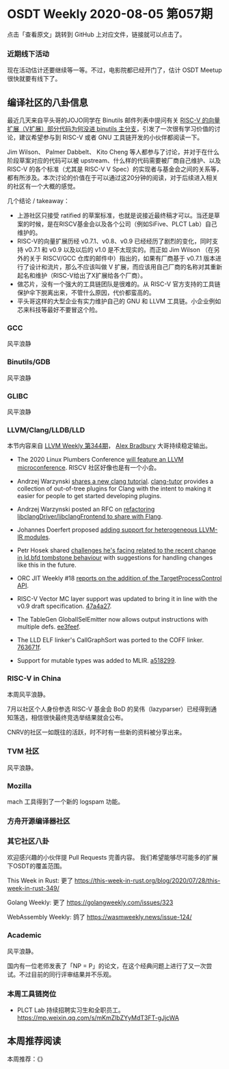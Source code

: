 # OSDT Weekly 2020-08-05 第057期

点击「查看原文」跳转到 GitHub 上对应文件，链接就可以点击了。

### 近期线下活动

现在活动估计还要继续等一等。不过，电影院都已经开门了，估计 OSDT Meetup 很快就要有线下了。

## 编译社区的八卦信息

最近几天来自平头哥的JOJO同学在 Binutils 邮件列表中提问有关 [RISC-V 的向量扩展（V扩展）部分代码为何没进 binutils 主分支](http://sourceware-org.1504.n7.nabble.com/PATCH-RISC-V-Branches-of-vector-extension-are-not-merged-into-binutils-mainline-td641435.html)，引发了一次很有学习价值的讨论，建议希望参与到 RISC-V 或者 GNU 工具链开发的小伙伴都阅读一下。

Jim Wilson、 Palmer Dabbelt、 Kito Cheng 等人都参与了讨论，并对于在什么阶段草案对应的代码可以被 upstream、什么样的代码需要被厂商自己维护、以及 RISC-V 的各个标准（尤其是 RISC-V V Spec）的实现者与基金会之间的关系等，都有所涉及。本次讨论的价值在于可以通过这20分钟的阅读，对于后续进入相关的社区有一个大概的感觉。

几个结论 / takeaway：
- 上游社区只接受 ratified 的草案标准，也就是说接近最终稿才可以。当还是草案的时候，是在RISCV基金会以及各个公司（例如SiFive、PLCT Lab）自己维护的。
- RISC-V的向量扩展历经 v0.7.1、v0.8、v0.9 已经经历了剧烈的变化，同时支持 v0.7.1 和 v0.9 以及以后的 v1.0 是不太现实的。而正如 Jim Wilson （在另外的关于 RISCV/GCC 仓库的邮件中）指出的，如果有厂商基于 v0.7.1 版本进行了设计和流片，那么不应该叫做 V 扩展，而应该用自己厂商的名称对其重新起名和维护（RISC-V给出了X扩展给各个厂商）。
- 做芯片，没有一个强大的工具链团队是很难的。从 RISC-V 官方支持的工具链保护伞下脱离出来，不管什么原因，代价都蛮高的。
- 平头哥这样的大型企业有实力维护自己的 GNU 和 LLVM 工具链。小企业例如芯来科技等最好不要冒这个险。

### GCC

风平浪静

### Binutils/GDB

风平浪静

### GLIBC

风平浪静

### LLVM/Clang/LLDB/LLD

本节内容来自 [LLVM Weekly 第344期](http://llvmweekly.org/issue/344)，
[Alex Bradbury](https://www.linkedin.com/in/alex-bradbury/) 大哥持续稳定输出。

- The 2020 Linux Plumbers Conference [will feature an LLVM microconference](https://www.linuxplumbersconf.org/blog/2020/llvm-microconference-accepted-into-2020-linux-plumbers-conference/).
  RISCV 社区好像也是有一个小会。

* Andrzej Warzynski [shares a new clang tutorial](http://lists.llvm.org/pipermail/llvm-dev/2020-July/143908.html).
  [clang-tutor](https://github.com/banach-space/clang-tutor) provides a collection of out-of-tree plugins for Clang with the intent to making it easier for people to get started developing plugins.

* Andrzej Warzynski posted an RFC on [refactoring libclangDriver/libclangFrontend to share with Flang](http://lists.llvm.org/pipermail/cfe-dev/2020-July/066393.html).

* Johannes Doerfert proposed [adding support for heterogeneous LLVM-IR modules](http://lists.llvm.org/pipermail/llvm-dev/2020-July/143808.html).

* Petr Hosek shared [challenges he's facing related to the recent change in ld.bfd tombstone behaviour](http://lists.llvm.org/pipermail/llvm-dev/2020-July/143920.html) with suggestions for handling changes like this in the future.

* ORC JIT Weekly #18
  [reports on the addition of the TargetProcessControl API](http://lists.llvm.org/pipermail/llvm-dev/2020-July/143804.html).

* RISC-V Vector MC layer support was updated to bring it in line with the v0.9
draft specification.
  [47a4a27](https://reviews.llvm.org/rG47a4a27f472).

* The TableGen GlobalISelEmitter now allows output instructions with multiple defs. [ee3feef](https://reviews.llvm.org/rGee3feef5aaa).

* The LLD ELF linker's CallGraphSort was ported to the COFF linker.
  [763671f](https://reviews.llvm.org/rG763671f387f).

* Support for mutable types was added to MLIR.
  [a518299](https://reviews.llvm.org/rGa51829913db).

### RISC-V in China

本周风平浪静。

7月以社区个人身份参选 RISC-V 基金会 BoD 的吴伟（lazyparser）已经得到通知落选，相信很快最终竞选举结果就会公布。

CNRV的社区一如既往的活跃，时不时有一些新的资料被分享出来。

### TVM 社区

风平浪静。

### Mozilla

mach 工具得到了一个新的 logspam 功能。

### 方舟开源编译器社区

### 其它社区八卦

欢迎感兴趣的小伙伴提 Pull Requests 完善内容。
我们希望能够尽可能多的扩展下OSDT的覆盖范围。

This Week in Rust: 更了
https://this-week-in-rust.org/blog/2020/07/28/this-week-in-rust-349/

Golang Weekly: 更了
https://golangweekly.com/issues/323

WebAssembly Weekly: 鸽了
https://wasmweekly.news/issue-124/

### Academic

风平浪静。

国内有一位老师发表了「NP = P」的论文，在这个经典问题上进行了又一次尝试。不过目前的同行评审结果并不乐观。

### 本周工具链岗位

- PLCT Lab 持续招聘实习生和全职员工。
  https://mp.weixin.qq.com/s/mKmZlbZYyMdT3FT-gJjcWA

## 本周推荐阅读

本周推荐：《》

